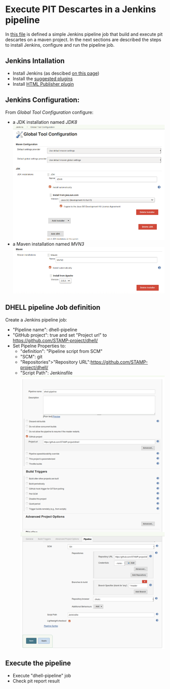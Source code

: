 # Execute PIT Descartes in a Jenkins pipeline
In [this file](https://github.com/STAMP-project/dhell/blob/master/Jenkinsfile) is defined a simple Jenkins pipeline job that build and execute pit descartes  on a maven project.
In the next sections are described the steps to install Jenkins, configure and run the pipeline job.

## Jenkins Intallation
* Install Jenkins (as descibed [on this page](https://jenkins.io/doc/book/installing/))
* Install the [suggested plugins](https://github.com/jenkinsci/jenkins/blob/jenkins-2.119/core/src/main/resources/jenkins/install/platform-plugins.json)
* Install [HTML Publisher plugin](https://plugins.jenkins.io/htmlpublisher)

## Jenkins Configuration:
From *Global Tool Configuration* configure:
* a JDK installation named *JDK8*
![JDK installation](jenkins-jdk-config.png)
* a Maven installation named *MVN3*
![Maven installation](jenkins-mvn-config.png)

## DHELL pipeline Job definition
Create a Jenkins pipeline job:
* "Pipeline name": dhell-pipeline
* "GitHub project": true and set "Project url" to https://github.com/STAMP-project/dhell/
* Set Pipelne Properties to:
	* "definition": "Pipeline script from SCM"
	* "SCM": git
	* "Repositories">"Repository URL":https://github.com/STAMP-project/dhell/
	* "Script Path": Jenkinsfile
![Pipeline Job configuration](jenkins-job-config.png)

## Execute the pipeline
* Execute "dhell-pipeline" job
* Check pit report result
